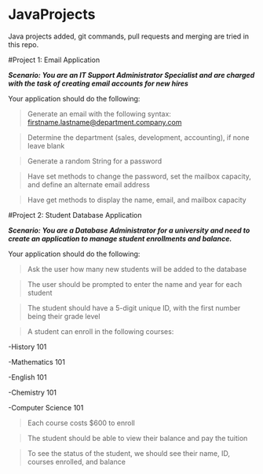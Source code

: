 # JavaProjects
Java projects added, git commands, pull requests and merging are tried in this repo.

#Project 1: Email Application

***Scenario: You are an IT Support Administrator Specialist and are
charged with the task of creating email accounts for new hires***

Your application should do the following:
>Generate an email with the following syntax: firstname.lastname@department.company.com

>Determine the department (sales, development, accounting), if none leave blank

>Generate a random String for a password

>Have set methods to change the password, set the mailbox capacity, and define an alternate email address

>Have get methods to display the name, email, and mailbox capacity

#Project 2: Student Database Application

***Scenario: You are a Database Administrator for a university and need to
create an application to manage student enrollments and balance.***

Your application should do the following:
>Ask the user how many new students will be added to the database

>The user should be prompted to enter the name and year for each student

>The student should have a 5-digit unique ID, with the first number being their grade level

>A student can enroll in the following courses:

-History 101

-Mathematics 101

-English 101

-Chemistry 101

-Computer Science 101

>Each course costs $600 to enroll

>The student should be able to view their balance and pay the tuition

>To see the status of the student, we should see their name, ID, courses enrolled, and balance
